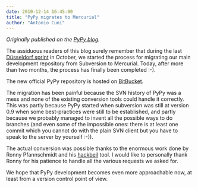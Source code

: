 ```yaml
---
date: 2010-12-14 16:45:00
title: "PyPy migrates to Mercurial"
author: "Antonio Cuni"
---
```


_Originally published on the [PyPy blog](https://pypy.org/posts/2010/12/pypy-migrates-to-mercurial-3308736161543832134.html)._

<html><body><p>The assiduous readers of this blog surely remember that during the last
<a class="reference external" href="/posts/2010/10/dusseldorf-sprint-report-2010-371223200425847723.html">Düsseldorf sprint</a> in October, we started the process for migrating our main
development repository from Subversion to Mercurial.  Today, after more than
two months, the process has finally been completed :-).</p>
<p>The new official PyPy repository is hosted on <a class="reference external" href="https://bitbucket.org/pypy/pypy">BitBucket</a>.</p>
<p>The migration has been painful because the SVN history of PyPy was a mess and
none of the existing conversion tools could handle it correctly.  This was
partly because PyPy started when subversion was still at version 0.9 when some
best-practices were still to be established, and partly because we probably
managed to invent all the possible ways to do branches (and even some of the
impossible ones: there is at least one commit which you cannot do with the
plain SVN client but you have to speak to the server by yourself :-)).</p>
<p>The actual conversion was possible thanks to the enormous work done by Ronny
Pfannschmidt and his <a class="reference external" href="https://bitbucket.org/RonnyPfannschmidt/hackbeil">hackbeil</a> tool. I would like to personally thank Ronny
for his patience to handle all the various requests we asked for.</p>
<p>We hope that PyPy development becomes even more approachable now, at least from
a version control point of view.</p></body></html>
